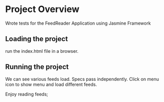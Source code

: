 # Project Overview

Wrote tests for the FeedReader Application using Jasmine Framework


## Loading the project
run the index.html file in a browser.

## Running the project
We can see various feeds load.
Specs pass independently.
Click on menu icon to show menu and load different feeds.

Enjoy reading feeds;
